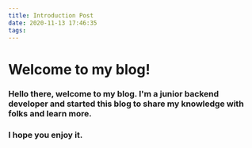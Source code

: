 ```yaml
---
title: Introduction Post
date: 2020-11-13 17:46:35
tags:
---
```

# Welcome to my blog!

### Hello there, welcome to my blog. I'm a junior backend developer and started this blog to share my knowledge with folks and learn more.
###  
### I hope you enjoy it.